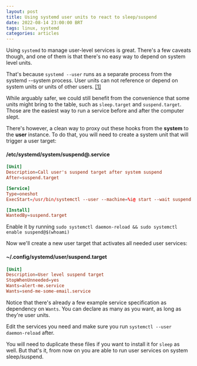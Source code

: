 ```yaml
---
layout: post
title: Using systemd user units to react to sleep/suspend
date: 2022-08-14 23:00:00 BRT
tags: linux, systemd
categories: articles
---
```


Using `systemd` to manage user-level services is great. There's a few caveats though, and one of
them is that there's no easy way to depend on system level units. 

That's because `systemd --user` runs as a separate process from the systemd --system process. User
units can not reference or depend on system units or units of other users. [[1]][arch-systemd-user]

While arguably safer, we could still benefit from the convenience that some units might bring to the
table, such as `sleep.target` and `suspend.target`. Those are the easiest way to run a service
before and after the computer slept.

There's however, a clean way to proxy out these hooks from the **system** to the **user** instance.
To do that, you will need to create a system unit that will trigger a user target:

#### /etc/systemd/system/suspend@.service

```conf
[Unit]
Description=Call user's suspend target after system suspend
After=suspend.target

[Service]
Type=oneshot
ExecStart=/usr/bin/systemctl --user --machine=%i@ start --wait suspend.target

[Install]
WantedBy=suspend.target
```

Enable it by running `sudo systemctl daemon-reload && sudo systemctl enable suspend@$(whoami)`

Now we'll create a new user target that activates all needed user services:

#### ~/.config/systemd/user/suspend.target

```conf
[Unit]
Description=User level suspend target
StopWhenUnneeded=yes
Wants=alert-me.service
Wants=send-me-some-email.service
```

Notice that there's already a few example service specification as dependency on `Wants`. You can
declare as many as you want, as long as they're user units.

Edit the services you need and make sure you run `systemctl --user daemon-reload` after.

You will need to duplicate these files if you want to install it for `sleep` as well. But that's it,
from now on you are able to run user services on system sleep/suspend.

[arch-systemd-user]: https://wiki.archlinux.org/title/Systemd/User
